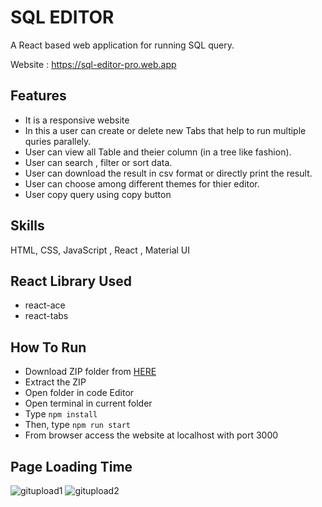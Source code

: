 # SQL EDITOR

A React based web application for running SQL query.

Website : https://sql-editor-pro.web.app

## Features
- It is a responsive website
- In this a user can create or delete new Tabs that help to run multiple quries parallely.
- User can view all Table and theier column (in a tree like fashion).
- User can search , filter or sort data.
- User can download the result in csv format or directly print the result.
- User can choose among different themes for thier editor.
- User copy query using copy button

## Skills
HTML, CSS, JavaScript , React , Material UI

## React Library Used
- react-ace
- react-tabs



## How To Run
+ Download ZIP folder from [HERE](https://github.com/HarshitShukla01/SqlEditor/archive/refs/heads/main.zip)
+ Extract the ZIP
+ Open folder in code Editor
+ Open terminal in current folder
+ Type `npm install`
+ Then, type `npm run start`
+ From browser access the website at localhost with port 3000

## Page Loading Time

![gitupload1](https://user-images.githubusercontent.com/75080333/174463795-cb2b12fd-064c-4e41-9167-8507e9caaf1f.jpg)
![gitupload2](https://user-images.githubusercontent.com/75080333/174463805-d1740d03-65d3-49d9-8ece-e0b1d4692250.jpg)

